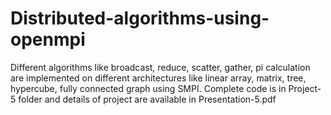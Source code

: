 # Distributed-algorithms-using-openmpi
Different algorithms like broadcast, reduce, scatter, gather, pi calculation are implemented on different architectures like linear array, matrix, tree, hypercube, fully connected graph using SMPI. Complete code is in Project-5 folder and details of project are available in Presentation-5.pdf
